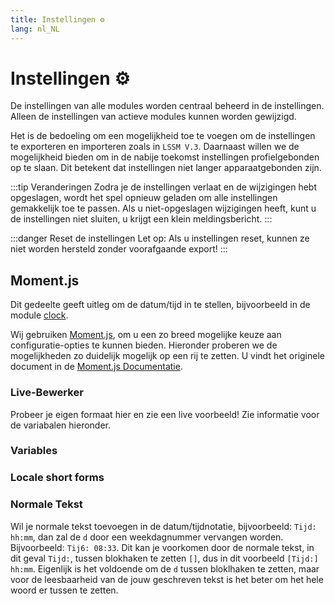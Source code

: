 ```yaml
---
title: Instellingen ⚙️
lang: nl_NL
---
```


# Instellingen ⚙️

De instellingen van alle modules worden centraal beheerd in de instellingen. Alleen de instellingen van actieve modules kunnen worden gewijzigd.

Het is de bedoeling om een mogelijkheid toe te voegen om de instellingen te exporteren en importeren zoals in `LSSM V.3`.
Daarnaast willen we de mogelijkheid bieden om in de nabije toekomst instellingen profielgebonden op te slaan. Dit betekent dat instellingen niet langer apparaatgebonden zijn.

:::tip Veranderingen
Zodra je de instellingen verlaat en de wijzigingen hebt opgeslagen, wordt het spel opnieuw geladen om alle instellingen gemakkelijk toe te passen.
Als u niet-opgeslagen wijzigingen heeft, kunt u de instellingen niet sluiten, u krijgt een klein meldingsbericht.
:::

:::danger Reset de instellingen
Let op: Als u instellingen reset, kunnen ze niet worden hersteld zonder voorafgaande export!
:::


## Moment.js
Dit gedeelte geeft uitleg om de datum/tijd in te stellen, bijvoorbeeld in de module [clock](modules/clock.md).

Wij gebruiken [Moment.js](https://momentjs.com/), om u een zo breed mogelijke keuze aan configuratie-opties te kunnen bieden.
Hieronder proberen we de mogelijkheden zo duidelijk mogelijk op een rij te zetten. U vindt het originele document in de [Moment.js Documentatie](https://momentjscom.readthedocs.io/en/latest/moment/04-displaying/01-format/).

### Live-Bewerker
Probeer je eigen formaat hier en zie een live voorbeeld! Zie informatie voor de variabalen hieronder.

<momentjs-preview/>

### Variables
<momentjs-variables/>

### Locale short forms
<momentjs-shorts/>

### Normale Tekst
Wil je normale tekst toevoegen in de datum/tijdnotatie, bijvoorbeeld: `Tijd: hh:mm`, dan zal de `d` door een weekdagnummer vervangen worden. Bijvoorbeeld: `Tij6: 08:33`.
Dit kan je voorkomen door de normale tekst, in dit geval `Tijd:`, tussen blokhaken te zetten `[]`, dus in dit voorbeeld `[Tijd:] hh:mm`.
Eigenlijk is het voldoende om de `d` tussen bloklhaken te zetten, maar voor de leesbaarheid van de jouw geschreven tekst is het beter om het hele woord er tussen te zetten.

